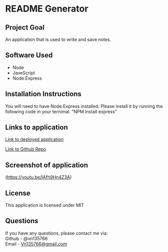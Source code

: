# README Generator
## Project Goal
An application that is used to write and save notes. 

## Software Used
* Node
* JaveScript
* Node.Express

## Installation Instructions 
You will need to have Node.Express installed. Please install it by running the following code in your ternimal.
"NPM Install express"

## Links to application

[Link to deployed application](https://calm-fortress-30956.herokuapp.com/notes)

[Link to Github Repo](https://github.com/VN135766/11--Note--Taker)


## Screenshot of application
(https://youtu.be/IAfh9Hn4Z3A)

## License
This application is licensed under MIT


## Questions

If you have any questions, please contact me via:
<br>
Github - @vn135766
<br>
Email - Vn135766@gmail.com 
